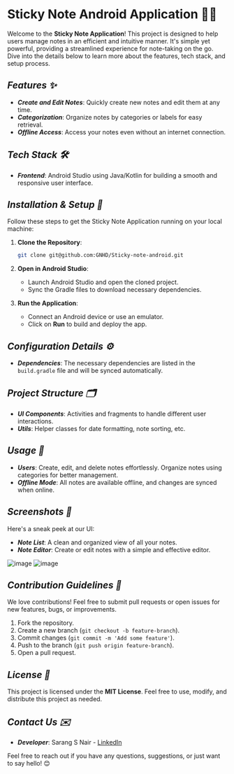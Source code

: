 # Sticky Note Android Application 📒📱

Welcome to the **Sticky Note Application**! This project is designed to help users manage notes in an efficient and intuitive manner. It's simple yet powerful, providing a streamlined experience for note-taking on the go. Dive into the details below to learn more about the features, tech stack, and setup process.

## __*Features ✨*__
- __*Create and Edit Notes*__: Quickly create new notes and edit them at any time.
- __*Categorization*__: Organize notes by categories or labels for easy retrieval.
- __*Offline Access*__: Access your notes even without an internet connection.

## __*Tech Stack 🛠️*__
- __*Frontend*__: Android Studio using Java/Kotlin for building a smooth and responsive user interface.
  
## __*Installation & Setup 🚀*__

Follow these steps to get the Sticky Note Application running on your local machine:

1. **Clone the Repository**:
   ```bash
   git clone git@github.com:GNHD/Sticky-note-android.git
   ```
2. **Open in Android Studio**:
   - Launch Android Studio and open the cloned project.
   - Sync the Gradle files to download necessary dependencies.

3. **Run the Application**:
   - Connect an Android device or use an emulator.
   - Click on **Run** to build and deploy the app.

## __*Configuration Details ⚙️*__
- __*Dependencies*__: The necessary dependencies are listed in the `build.gradle` file and will be synced automatically.

## __*Project Structure 🗂️*__
- __*UI Components*__: Activities and fragments to handle different user interactions.
- __*Utils*__: Helper classes for date formatting, note sorting, etc.

## __*Usage 🧭*__
- __*Users*__: Create, edit, and delete notes effortlessly. Organize notes using categories for better management.
- __*Offline Mode*__: All notes are available offline, and changes are synced when online.

## __*Screenshots 📸*__
Here's a sneak peek at our UI:
- __*Note List*__: A clean and organized view of all your notes.
- __*Note Editor*__: Create or edit notes with a simple and effective editor.


![image](https://github.com/user-attachments/assets/003873b8-905e-4418-8c0c-e6a30cde721c)
![image](https://github.com/user-attachments/assets/ef4df29e-e3ec-4fb8-9dcb-ea20b151cd7d)


## __*Contribution Guidelines 🤝*__
We love contributions! Feel free to submit pull requests or open issues for new features, bugs, or improvements.

1. Fork the repository.
2. Create a new branch (`git checkout -b feature-branch`).
3. Commit changes (`git commit -m 'Add some feature'`).
4. Push to the branch (`git push origin feature-branch`).
5. Open a pull request.

## __*License 📄*__
This project is licensed under the **MIT License**. Feel free to use, modify, and distribute this project as needed.

## __*Contact Us ✉️*__
- __*Developer*__: Sarang S Nair - [LinkedIn](https://www.linkedin.com/in/sarangsnair1621/)

Feel free to reach out if you have any questions, suggestions, or just want to say hello! 😊

